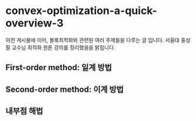 # convex-optimization-a-quick-overview-3
이전 게시물에 이어, 볼록최적화와 관련된 여러 주제들을 다루는 글 입니다. 서울대 홍성필 교수님 최적화 원론 강의를 정리했음을 밝힙니다.
## First-order method: 일계 방법
## Second-order method: 이계 방법
## 내부점 해법
<!--stackedit_data:
eyJoaXN0b3J5IjpbMjAxMzYwNjkwMyw5NzM3Njk3MDZdfQ==
-->
